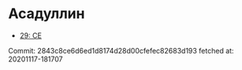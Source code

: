 # Асадуллин
- [29: CE](29.md)

Commit: 2843c8ce6d6ed1d8174d28d00cfefec82683d193
 fetched at: 20201117-181707
